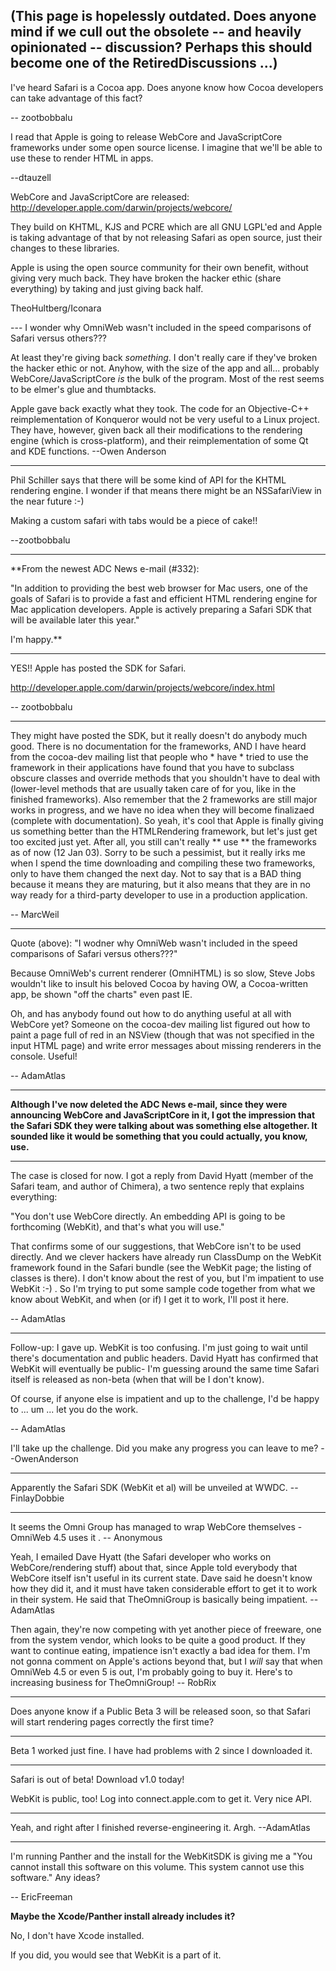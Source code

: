 (This page is hopelessly outdated. Does anyone mind if we cull out the obsolete -- and heavily opinionated -- discussion? Perhaps this should become one of the RetiredDiscussions ...)
----

I've heard Safari is a Cocoa app. Does anyone know how Cocoa developers can take advantage of this fact?

-- zootbobbalu

I read that Apple is going to release  WebCore and JavaScriptCore frameworks under some open source license.  I imagine that we'll be
able to use these to render HTML in apps.

--dtauzell



WebCore and JavaScriptCore are released: http://developer.apple.com/darwin/projects/webcore/

They build on KHTML, KJS and PCRE which are all GNU LGPL'ed and Apple is taking advantage of that by not releasing Safari as open source, just their changes to these libraries. 

Apple is using the open source community for their own benefit, without giving very much back. They have broken the hacker ethic (share everything) by taking and just giving back half.

TheoHultberg/Iconara

--- I wonder why OmniWeb wasn't included in the speed comparisons of Safari versus others???

At least they're giving back *something*. I don't really care if they've broken the hacker ethic or not. Anyhow, with the size of the app and all... probably WebCore/JavaScriptCore *is* the bulk of the program. Most of the rest seems to be elmer's glue and thumbtacks.

Apple gave back exactly what they took.  The code for an Objective-C++ reimplementation of Konqueror would not be very useful to a Linux project.  They have, however, given back all their modifications to the rendering engine (which is cross-platform), and their reimplementation of some Qt and KDE functions. --Owen Anderson


----

Phil Schiller says that there will be some kind of API for the KHTML rendering engine. I wonder if that means there might be an NSSafariView in the near future :-) 

Making a custom safari with tabs would be a piece of cake!!

--zootbobbalu

----

**From the newest ADC News e-mail (#332):

"In addition to providing the best web browser for Mac users, one of the goals of Safari is to provide a fast and efficient HTML rendering engine for Mac application developers. Apple is actively preparing a Safari SDK that will be available later this year."

I'm happy.**

---- 

YES!! Apple has posted the SDK for Safari.

http://developer.apple.com/darwin/projects/webcore/index.html

-- zootbobbalu

----

They might have posted the SDK, but it really doesn't do anybody much good. There is no documentation for the frameworks, AND I have heard from the cocoa-dev mailing list that people who * have * tried to use the framework in their applications have found that you have to subclass obscure classes and override methods that you shouldn't have to deal with (lower-level methods that are usually taken care of for you, like in the finished frameworks). Also remember that the 2 frameworks are still major works in progress, and we have no idea when they will become finalizaed (complete with documentation). So yeah, it's cool that Apple is finally giving us something better than the HTMLRendering framework, but let's just get too excited just yet. After all, you still can't really ** use ** the frameworks as of now (12 Jan 03). Sorry to be such a pessimist, but it really irks me when I spend the time downloading and compiling these two frameworks, only to have them changed the next day. Not to say that is a BAD thing because it means they are maturing, but it also means that they are in no way ready for a third-party developer to use in a production application.

-- MarcWeil

----

Quote (above):
"I wodner why OmniWeb wasn't included in the speed comparisons of Safari versus others???"

Because OmniWeb's current renderer (OmniHTML) is so slow, Steve Jobs wouldn't like to insult his beloved Cocoa by having OW, a Cocoa-written app, be shown "off the charts" even past IE.

Oh, and has anybody found out how to do anything useful at all with WebCore yet? Someone on the cocoa-dev mailing list figured out how to paint a page full of red in an NSView (though that was not specified in the input HTML page) and write error messages about missing renderers in the console. Useful!

-- AdamAtlas

----

**Although I've now deleted the ADC News e-mail, since they were announcing WebCore and JavaScriptCore in it, I got the impression that the Safari SDK they were talking about was something else altogether. It sounded like it would be something that you could actually, you know, use.**

----

The case is closed for now. I got a reply from David Hyatt (member of the Safari team, and author of Chimera), a two sentence reply that explains everything:

"You don't use WebCore directly. An embedding API is going to be forthcoming (WebKit), and that's what you will use."

That confirms some of our suggestions, that WebCore isn't to be used directly. And we clever hackers have already run ClassDump on the WebKit framework found in the Safari bundle (see the WebKit page; the listing of classes is there). I don't know about the rest of you, but I'm impatient to use WebKit :-) . So I'm trying to put some sample code together from what we know about WebKit, and when (or if) I get it to work, I'll post it here.

-- AdamAtlas

----

Follow-up: I gave up. WebKit is too confusing. I'm just going to wait until there's documentation and public headers. David Hyatt has confirmed that WebKit will eventually be public- I'm guessing around the same time Safari itself is released as non-beta (when that will be I don't know).

Of course, if anyone else is impatient and up to the challenge, I'd be happy to ... um ... let you do the work.

-- AdamAtlas

I'll take up the challenge.  Did you make any progress you can leave to me? --OwenAnderson

----

Apparently the Safari SDK (WebKit et al) will be unveiled at WWDC. -- FinlayDobbie

----

It seems the Omni Group has managed to wrap WebCore themselves - OmniWeb 4.5 uses it . -- Anonymous

Yeah, I emailed Dave Hyatt (the Safari developer who works on WebCore/rendering stuff) about that, since Apple told everybody that WebCore itself isn't useful in its current state. Dave said he doesn't know how they did it, and it must have taken considerable effort to get it to work in their system. He said that TheOmniGroup is basically being impatient. -- AdamAtlas

Then again, they're now competing with yet another piece of freeware, one from the system vendor, which looks to be quite a good product. If they want to continue eating, impatience isn't exactly a bad idea for them. I'm not gonna comment on Apple's actions beyond that, but I *will* say that when OmniWeb 4.5 or even 5 is out, I'm probably going to buy it. Here's to increasing business for TheOmniGroup! -- RobRix


----

Does anyone know if a Public Beta 3 will be released soon, so that Safari will start rendering pages correctly the first time?

----

Beta 1 worked just fine. I have had problems with 2 since I downloaded it.

----

Safari is out of beta! Download v1.0 today!

WebKit is public, too! Log into connect.apple.com to get it.  Very nice API.

----

Yeah, and right after I finished reverse-engineering it. Argh. --AdamAtlas

----

I'm running Panther and the install for the WebKitSDK is giving me a "You cannot install this software on this volume. This system cannot use this software."  Any ideas?

-- EricFreeman

**Maybe the Xcode/Panther install already includes it?**

No, I don't have Xcode installed.

If you did, you would see that WebKit is a part of it.

